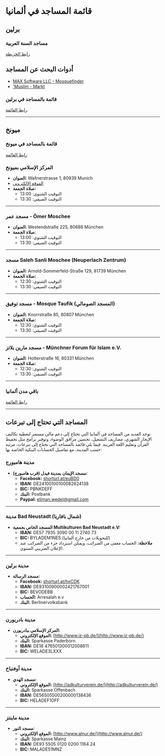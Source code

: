 # قائمة المساجد في ألمانيا

## برلين
### مساجد السنة العربية
[رابط الخريطة](https://goo.gl/maps/7J9z3oYr8vmAj7nKA)

## أدوات البحث عن المساجد
- [MAX Software LLC - Mosquefinder](https://www.moscheesuche.de/)
- ['Muslim - Markt](http://muslim-markt.de/moscheen)

### قائمة بالمساجد في برلين
[رابط القائمة](http://muslim-markt.de/moscheen/staedte_d/staedte_b/berlin.htm)

---

## ميونخ
### قائمة بالمساجد في ميونخ
[رابط القائمة](http://muslim-markt.de/moscheen/staedte_d/staedte_m/muenchen.htm)

### المركز الإسلامي بميونخ
- **العنوان:** Wallnerstrasse 1, 80939 Munich  
- [الموقع الإلكتروني](http://www.islamisches-zentrum-muenchen.de/)  
- **صلاة الجمعة:**  
  - التوقيت الشتوي: 13:00  
  - التوقيت الصيفي: 13:30  

---

### مسجد عمر - Ömer Moschee
- **العنوان:** Westendstraße 225, 80686 München  
- **صلاة الجمعة:**  
  - التوقيت الشتوي: 13:00  
  - التوقيت الصيفي: 13:30  

---

### مسجد Saleh Sanli Moschee (Neuperlach Zentrum)
- **العنوان:** Arnold-Sommerfeld-Straße 129, 81739 München  
- **صلاة الجمعة:**  
  - التوقيت الشتوي: 12:30  
  - التوقيت الصيفي: 13:30  

---

### مسجد توفيق - Mosque Taufik (المسجد الصومالي)
- **العنوان:** Knorrstraße 85, 80807 München  
- **صلاة الجمعة:**  
  - التوقيت الشتوي: 12:30  
  - التوقيت الصيفي: 13:30  

---

### مسجد مارين بلاتز - Münchner Forum für Islam e.V.
- **العنوان:** Hotterstraße 16, 80331 München  
- **صلاة الجمعة:**  
  - التوقيت الشتوي: 12:30  
  - التوقيت الصيفي: 13:30  

---

### باقي مدن ألمانيا
[رابط القائمة](http://muslim-markt.de/moscheen/)

---

## المساجد التي تحتاج إلى تبرعات

توجد العديد من المساجد في ألمانيا التي تحتاج إلى دعم مالي مستمر لتغطية تكاليف الإيجار الشهري، مصاريف التشغيل، تحسين مرافق الوضوء، وتوفير برامج مثل تحفيظ القرآن وتعليم اللغة العربية. فيما يلي قائمة بالمساجد التي تحتاج إلى تبرعات، مرتبة حسب المدينة، مع تفاصيل الحسابات البنكية الخاصة بها:

### مدينة هامبورج
- **مسجد الإيمان بمدينة فيدل (قرب هامبورج):**  
  - **Facebook:** [shorturl.at/euBD0](https://shorturl.at/euBD0)  
  - **IBAN:** DE24100100100082624138  
  - **BIC:** PBNKDEFF  
  - **البنك:** Postbank  
  - **Paypal:** eliman.wedel@gmail.com  

---

### مدينة Bad Neustadt (شمال بافاريا)
- **المسجد الخاص بجمعية Multikulturen Bad Neustadt e.V:**  
  - **IBAN:** DE57 7935 3090 00 11 2740 73  
  - **BIC:** BYLADEM1NES (للتحويلات من خارج ألمانيا)  
  - **ملاحظة:** الحساب معفى من الضرائب، ويمكن استرداد جزء من الضرائب عند الإعلان الضريبي السنوي.

---

### مدينة برلين
- **مسجد الرسالة:**  
  - **Facebook:** [shorturl.at/hxCDK](https://shorturl.at/hxCDK)  
  - **IBAN:** DE93100900002421767001  
  - **BIC:** BEVODEBB  
  - **الحساب:** Arresalah e.v  
  - **البنك:** Berlinervolksbank  

---

### مدينة بادربورن
- **المركز الإسلامي ببادربورن:**  
  - **الموقع الإلكتروني:** [http://www.iz-pb.de/](http://www.iz-pb.de/)  
  - **البنك:** Sparkasse Paderborn  
  - **IBAN:** DE18 476501300012008611  
  - **BIC:** WELADE3LXXX  

---

### مدينة أوفنباخ
- **مسجد الهدي:**  
  - **الموقع الإلكتروني:** [http://adkulturverein.de/](http://adkulturverein.de/)  
  - **البنك:** Sparkasse Offenbach  
  - **IBAN:** DE56505500200000138436  
  - **BIC:** HELADEF1OFF  

---

### مدينة ماينتز
- **مسجد النور:**  
  - **الموقع الإلكتروني:** [http://www.alnur.de/](http://www.alnur.de/)  
  - **البنك:** Sparkasse Mainz  
  - **IBAN:** DE93 5505 0120 0200 1164 24  
  - **BIC:** MALADE51MNZ  

